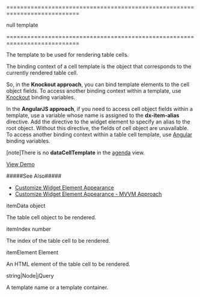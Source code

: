 <!--**
/*-------------------------------------------
    Auto-generated file. Do not modify.
-------------------------------------------

**-->
===========================================================================
<!--default-->null<!--/default-->
<!--type-->template<!--/type-->
===========================================================================

<!--shortDescription-->
The template to be used for rendering table cells.
<!--/shortDescription-->

<!--fullDescription-->
The binding context of a cell template is the object that corresponds to the currently rendered table cell.

So, in the **Knockout approach**, you can bind template elements to the cell object fields. To access another binding context within a template, use [Knockout](http://knockoutjs.com/documentation/binding-context.html) binding variables.

In the **AngularJS approach**, if you need to access cell object fields within a template, use a variable whose name is assigned to the **dx-item-alias** directive. Add the directive to the widget element to specify an alias to the root object. Without this directive, the fields of cell object are unavailable. To access another binding context within a table cell template, use [Angular](https://docs.angularjs.org/guide/scope) binding variables.

[note]There is no **dataCellTemplate** in the [agenda](/Documentation/Guide/Widgets/Scheduler/Views/View_Types/#Agenda_View) view.

<a href="http://js.devexpress.com/Demos/WidgetsGallery/#demo/forms_and_multi-purpose-scheduler-cell_templates" class="button orange small fix-width-155" style="margin-right: 20px;" target="_blank">View Demo</a>

#####See Also#####
- [Customize Widget Element Appearance](/Documentation/Guide/Widgets/Common/UI_Widgets/Customize_Widget_Element_Appearance/)
- [Customize Widget Element Appearance - MVVM Approach](/Documentation/Guide/Widgets/Common/UI_Widgets/Customize_Widget_Element_Appearance_-_MVVM_Approach/)
<!--/fullDescription-->
<!--typeFunctionParamName1-->itemData<!--/typeFunctionParamName1-->
<!--typeFunctionParamType1-->object<!--/typeFunctionParamType1-->
<!--typeFunctionParamDescription1-->
The table cell object to be rendered.
<!--/typeFunctionParamDescription1-->

<!--typeFunctionParamName2-->itemIndex<!--/typeFunctionParamName2-->
<!--typeFunctionParamType2-->number<!--/typeFunctionParamType2-->
<!--typeFunctionParamDescription2-->
The index of the table cell to be rendered.
<!--/typeFunctionParamDescription2-->

<!--typeFunctionParamName3-->itemElement<!--/typeFunctionParamName3-->
<!--typeFunctionParamType3-->Element<!--/typeFunctionParamType3-->
<!--typeFunctionParamDescription3-->
An HTML element of the table cell to be rendered.
<!--/typeFunctionParamDescription3-->

<!--typeFunctionReturnType-->string|Node|jQuery<!--/typeFunctionReturnType-->
<!--typeFunctionReturnDescription-->
A template name or a template container.
<!--/typeFunctionReturnDescription-->